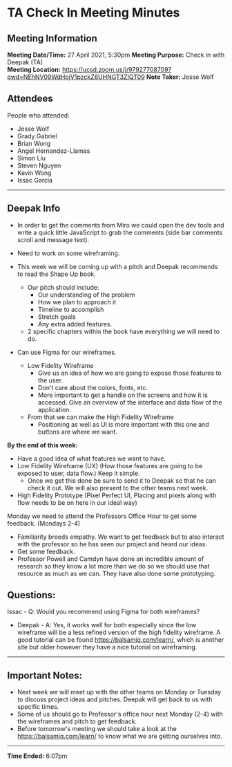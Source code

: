 # TA Check In Meeting Minutes
## Meeting Information
**Meeting Date/Time:** 27 April 2021, 5:30pm
**Meeting Purpose:** Check in with Deepak (TA)  
**Meeting Location:** https://ucsd.zoom.us/j/97927708709?pwd=NEhNV09WdHpjV1pzckZ6UHNGT3ZIQT09
**Note Taker:** Jesse Wolf 

## Attendees
People who attended:
- Jesse Wolf
- Grady Gabriel
- Brian Wong
- Angel Hernandez-Llamas
- Simon Liu
- Steven Nguyen
- Kevin Wong
- Issac Garcia

--- 

## Deepak Info
- In order to get the comments from Miro we could open the dev tools and write a quick little JavaScript to grab the comments (side bar comments scroll and message text). 
- Need to work on some wireframing. 
- This week we will be coming up with a pitch and Deepak recommends to read the Shape Up book. 
  - Our pitch should include:
    - Our understanding of the problem
    - How we plan to approach it 
    - Timeline to accomplish 
    - Stretch goals
    - Any extra added features. 
  - 2 specific chapters within the book have everything we will need to do. 

- Can use Figma for our wireframes. 
  - Low Fidelity Wireframe
    - Give us an idea of how we are going to expose those features to the user. 
    - Don't care about the colors, fonts, etc.
    - More important to get a handle on the screens and how it is accessed. Give an overview of the interface and data flow of the application. 
  - From that we can make the High Fidelity Wireframe
    - Positioning as well as UI is more important with this one and buttons are where we want.

**By the end of this week:**
- Have a good idea of what features we want to have. 
- Low Fidelity Wireframe (UX) (How those features are going to be exposed to user, data flow.) Keep it simple. 
  - Once we get this done be sure to send it to Deepak so that he can check it out. We will also present to the other teams next week. 
- High Fidelity Prototype (Pixel Perfect UI, Placing and pixels along with flow needs to be on here in our ideal way)

Monday we need to attend the Professors Office Hour to get some feedback. (Mondays 2-4)
- Familiarity breeds empathy. We want to get feedback but to also interact with the professor so he has seen our project and heard our ideas. 
- Get some feedback. 
- Professor Powell and Camdyn have done an incredible amount of research so they know a lot more than we do so we should use that resource as much as we can. They have also done some prototyping. 

## Questions: 

Issac - Q: Would you recommend using Figma for both wireframes? 
  - Deepak - A: Yes, it works well for both especially since the low wireframe will be a less refined version of the high fidelity wireframe. A good tutorial can be found https://balsamiq.com/learn/, which is another site but older however they have a nice tutorial on wireframing.

--- 

## Important Notes:
- Next week we will meet up with the other teams on Monday or Tuesday to discuss project ideas and pitches. Deepak will get back to us with specific times.
- Some of us should go to Professor's office hour next Monday (2-4) with the wireframes and pitch to get feedback. 
- Before tomorrow's meeting we should take a look at the https://balsamiq.com/learn/ to know what we are getting ourselves into. 

--- 

**Time Ended:** 6:07pm